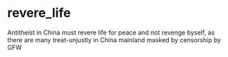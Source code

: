 # revere_life
Antitheist in China must revere life for peace and not revenge byself, as there are many treat-unjustly in China mainland masked by censorship by GFW 
